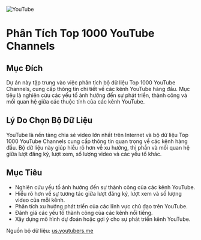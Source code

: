 

![YouTube](https://www.semana.com/resizer/ned1feCGHNUk8TB8oflOKOdTMK8=/1280x720/smart/filters:format(jpg):quality(80)/cloudfront-us-east-1.images.arcpublishing.com/semana/6BWSYZJFEBABBHCREQCNHH6SEQ.jpg)
# Phân Tích Top 1000 YouTube Channels

## Mục Đích

Dự án này tập trung vào việc phân tích bộ dữ liệu Top 1000 YouTube Channels, cung cấp thông tin chi tiết về các kênh YouTube hàng đầu. Mục tiêu là nghiên cứu các yếu tố ảnh hưởng đến sự phát triển, thành công và mối quan hệ giữa các thuộc tính của các kênh YouTube.

## Lý Do Chọn Bộ Dữ Liệu

YouTube là nền tảng chia sẻ video lớn nhất trên Internet và bộ dữ liệu Top 1000 YouTube Channels cung cấp thông tin quan trọng về các kênh hàng đầu. Bộ dữ liệu này giúp hiểu rõ hơn về xu hướng, thị phần và mối quan hệ giữa lượt đăng ký, lượt xem, số lượng video và các yếu tố khác.

## Mục Tiêu

- Nghiên cứu yếu tố ảnh hưởng đến sự thành công của các kênh YouTube.
- Hiểu rõ hơn về sự tương tác giữa lượt đăng ký, lượt xem và số lượng video của mỗi kênh.
- Phân tích xu hướng phát triển của các lĩnh vực chủ đạo trên YouTube.
- Đánh giá các yếu tố thành công của các kênh nổi tiếng.
- Xây dựng mô hình dự đoán hoặc gợi ý cho sự phát triển kênh YouTube.

Nguồn bộ dữ liệu: [us.youtubers.me](https://us.youtubers.me/global/all/top-1000-most_subscribed-youtube-channels)
